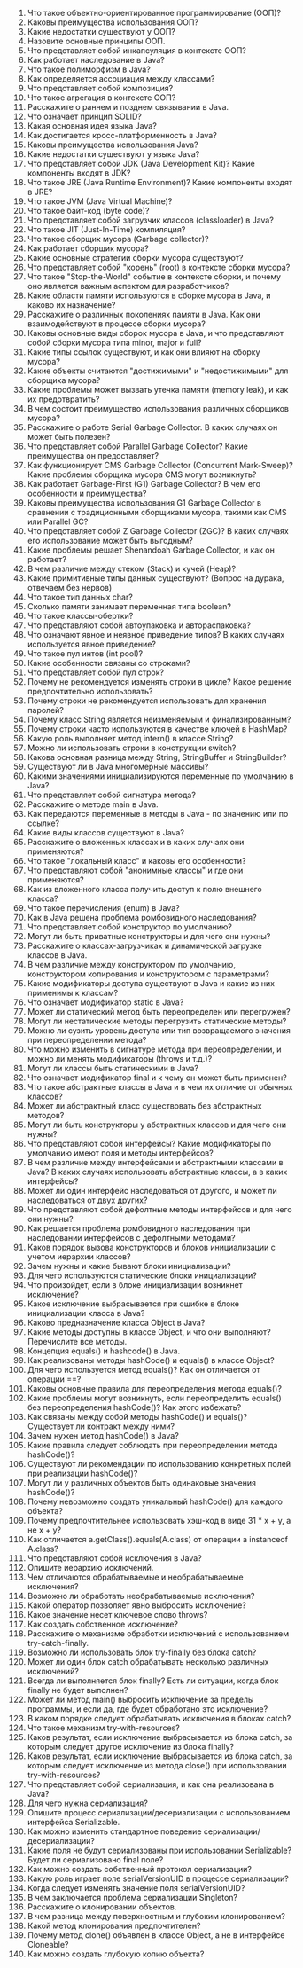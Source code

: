 1. Что такое объектно-ориентированное программирование (ООП)?
2. Каковы преимущества использования ООП?
3. Какие недостатки существуют у ООП?
4. Назовите основные принципы ООП.
5. Что представляет собой инкапсуляция в контексте ООП?
6. Как работает наследование в Java?
7. Что такое полиморфизм в Java?
8. Как определяется ассоциация между классами?
9.  Что представляет собой композиция?
10. Что такое агрегация в контексте ООП?
11. Расскажите о раннем и позднем связывании в Java.
12. Что означает принцип SOLID?
13. Какая основная идея языка Java?
14. Как достигается кросс-платформенность в Java?
15. Каковы преимущества использования Java?
16. Какие недостатки существуют у языка Java?
17. Что представляет собой JDK (Java Development Kit)? Какие компоненты входят в JDK?
18. Что такое JRE (Java Runtime Environment)? Какие компоненты входят в JRE?
19. Что такое JVM (Java Virtual Machine)?
20. Что такое байт-код (byte code)?
21. Что представляет собой загрузчик классов (classloader) в Java?
22. Что такое JIT (Just-In-Time) компиляция?
23. Что такое сборщик мусора (Garbage collector)?
24. Как работает сборщик мусора?
25. Какие основные стратегии сборки мусора существуют?
26. Что представляет собой "корень" (root) в контексте сборки мусора?
27. Что такое "Stop-the-World" событие в контексте сборки, и почему оно является важным аспектом для разработчиков?
28. Какие области памяти используются в сборке мусора в Java, и каково их назначение?
29. Расскажите о различных поколениях памяти в Java. Как они взаимодействуют в процессе сборки мусора?
30. Каковы основные виды сборок мусора в Java, и что представляют собой сборки мусора типа minor, major и full?
31. Какие типы ссылок существуют, и как они влияют на сборку мусора?
32. Какие объекты считаются "достижимыми" и "недостижимыми" для сборщика мусора?
33. Какие проблемы может вызвать утечка памяти (memory leak), и как их предотвратить?
34. В чем состоит преимущество использования различных сборщиков мусора?
35. Расскажите о работе Serial Garbage Collector. В каких случаях он может быть полезен?
36. Что представляет собой Parallel Garbage Collector? Какие преимущества он предоставляет?
37. Как функционирует CMS Garbage Collector (Concurrent Mark-Sweep)? Какие проблемы сборщика мусора CMS могут возникнуть?
38. Как работает Garbage-First (G1) Garbage Collector? В чем его особенности и преимущества?
39. Каковы преимущества использования G1 Garbage Collector в сравнении с традиционными сборщиками мусора, такими как CMS или Parallel GC?
40. Что представляет собой Z Garbage Collector (ZGC)? В каких случаях его использование может быть выгодным?
41. Какие проблемы решает Shenandoah Garbage Collector, и как он работает?
42. В чем различие между стеком (Stack) и кучей (Heap)?
43. Какие примитивные типы данных существуют? (Вопрос на дурака, отвечаем без нервов)
44. Что такое тип данных char?
45. Сколько памяти занимает переменная типа boolean?
46. Что такое классы-обертки?
47. Что представляют собой автоупаковка и автораспаковка?
48. Что означают явное и неявное приведение типов? В каких случаях используется явное приведение?
49. Что такое пул интов (int pool)?
50. Какие особенности связаны со строками?
51. Что представляет собой пул строк?
52. Почему не рекомендуется изменять строки в цикле? Какое решение предпочтительно использовать?
53. Почему строки не рекомендуется использовать для хранения паролей?
54. Почему класс String является неизменяемым и финализированным?
55. Почему строки часто используются в качестве ключей в HashMap?
56. Какую роль выполняет метод intern() в классе String?
57. Можно ли использовать строки в конструкции switch?
58. Какова основная разница между String, StringBuffer и StringBuilder?
59. Существуют ли в Java многомерные массивы?
60. Какими значениями инициализируются переменные по умолчанию в Java?
61. Что представляет собой сигнатура метода?
62. Расскажите о методе main в Java.
63. Как передаются переменные в методы в Java - по значению или по ссылке?
64. Какие виды классов существуют в Java?
65. Расскажите о вложенных классах и в каких случаях они применяются?
66. Что такое "локальный класс" и каковы его особенности?
67. Что представляют собой "анонимные классы" и где они применяются?
68. Как из вложенного класса получить доступ к полю внешнего класса?
69. Что такое перечисления (enum) в Java?
70. Как в Java решена проблема ромбовидного наследования?
71. Что представляет собой конструктор по умолчанию?
72. Могут ли быть приватные конструкторы и для чего они нужны?
73. Расскажите о классах-загрузчиках и динамической загрузке классов в Java.
74. В чем различие между конструктором по умолчанию, конструктором копирования и конструктором с параметрами?
75. Какие модификаторы доступа существуют в Java и какие из них применимы к классам?
76. Что означает модификатор static в Java?
77. Может ли статический метод быть переопределен или перегружен?
78. Могут ли нестатические методы перегрузить статические методы?
79. Можно ли сузить уровень доступа или тип возвращаемого значения при переопределении метода?
80. Что можно изменить в сигнатуре метода при переопределении, и можно ли менять модификаторы (throws и т.д.)?
81. Могут ли классы быть статическими в Java?
82. Что означает модификатор final и к чему он может быть применен?
83. Что такое абстрактные классы в Java и в чем их отличие от обычных классов?
84. Может ли абстрактный класс существовать без абстрактных методов?
85. Могут ли быть конструкторы у абстрактных классов и для чего они нужны?
86. Что представляют собой интерфейсы? Какие модификаторы по умолчанию имеют поля и методы интерфейсов?
87. В чем различие между интерфейсами и абстрактными классами в Java? В каких случаях использовать абстрактные классы, а в каких интерфейсы?
88. Может ли один интерфейс наследоваться от другого, и может ли наследоваться от двух других?
89. Что представляют собой дефолтные методы интерфейсов и для чего они нужны?
90. Как решается проблема ромбовидного наследования при наследовании интерфейсов с дефолтными методами?
91. Каков порядок вызова конструкторов и блоков инициализации с учетом иерархии классов?
92. Зачем нужны и какие бывают блоки инициализации?
93. Для чего используются статические блоки инициализации?
94. Что произойдет, если в блоке инициализации возникнет исключение?
95. Какое исключение выбрасывается при ошибке в блоке инициализации класса в Java?
96. Каково предназначение класса Object в Java?
97. Какие методы доступны в классе Object, и что они выполняют? Перечислите все методы.
98. Концепция equals() и hashcode() в Java.
99.  Как реализованы методы hashCode() и equals() в классе Object?
100. Для чего используется метод equals()? Как он отличается от операции ==?
101. Каковы основные правила для переопределения метода equals()?
102. Какие проблемы могут возникнуть, если переопределить equals() без переопределения hashCode()? Как этого избежать?
103. Как связаны между собой методы hashCode() и equals()? Существует ли контракт между ними?
104. Зачем нужен метод hashCode() в Java?
105. Какие правила следует соблюдать при переопределении метода hashCode()?
106. Существуют ли рекомендации по использованию конкретных полей при реализации hashCode()?
107. Могут ли у различных объектов быть одинаковые значения hashCode()?
108. Почему невозможно создать уникальный hashCode() для каждого объекта?
109. Почему предпочтительнее использовать хэш-код в виде 31 * x + y, а не x + y?
110. Как отличается a.getClass().equals(A.class) от операции a instanceof A.class?
111. Что представляют собой исключения в Java?
112. Опишите иерархию исключений.
113. Чем отличаются обрабатываемые и необрабатываемые исключения?
114. Возможно ли обработать необрабатываемые исключения?
115. Какой оператор позволяет явно выбросить исключение?
116. Какое значение несет ключевое слово throws?
117. Как создать собственное исключение?
118. Расскажите о механизме обработки исключений с использованием try-catch-finally.
119. Возможно ли использовать блок try-finally без блока catch?
120. Может ли один блок catch обрабатывать несколько различных исключений?
121. Всегда ли выполняется блок finally? Есть ли ситуации, когда блок finally не будет выполнен?
122. Может ли метод main() выбросить исключение за пределы программы, и если да, где будет обработано это исключение?
123. В каком порядке следует обрабатывать исключения в блоках catch?
124. Что такое механизм try-with-resources?
125. Каков результат, если исключение выбрасывается из блока catch, за которым следует другое исключение из блока finally?
126. Каков результат, если исключение выбрасывается из блока catch, за которым следует исключение из метода close() при использовании try-with-resources?
127. Что представляет собой сериализация, и как она реализована в Java?
128. Для чего нужна сериализация?
129. Опишите процесс сериализации/десериализации с использованием интерфейса Serializable.
130. Как можно изменить стандартное поведение сериализации/десериализации?
131. Какие поля не будут сериализованы при использовании Serializable? Будет ли сериализовано final поле?
132. Как можно создать собственный протокол сериализации?
133. Какую роль играет поле serialVersionUID в процессе сериализации?
134. Когда следует изменять значение поля serialVersionUID?
135. В чем заключается проблема сериализации Singleton?
136. Расскажите о клонировании объектов.
137. В чем разница между поверхностным и глубоким клонированием?
138. Какой метод клонирования предпочтителен?
139. Почему метод clone() объявлен в классе Object, а не в интерфейсе Cloneable?
140. Как можно создать глубокую копию объекта?
